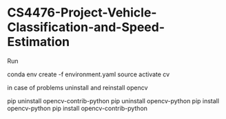 # CS4476-Project-Vehicle-Classification-and-Speed-Estimation
Run 

conda env create -f environment.yaml
source activate cv 

in case of problems
uninstall and reinstall opencv

pip uninstall opencv-contrib-python
pip uninstall opencv-python
pip install opencv-python
pip install opencv-contrib-python
